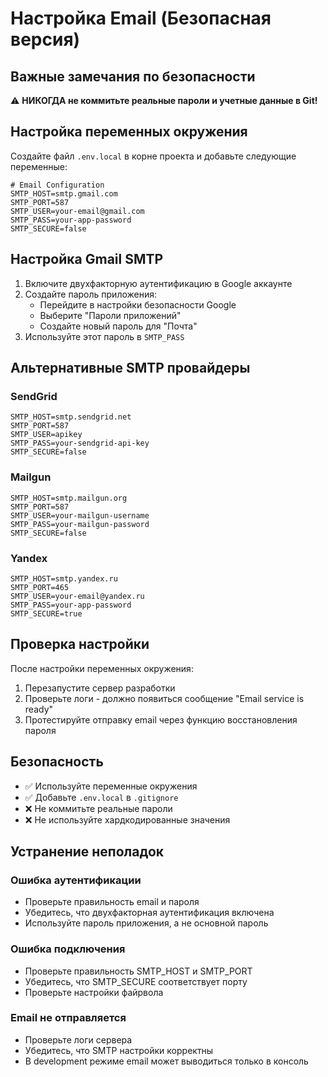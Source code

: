 # Настройка Email (Безопасная версия)

## Важные замечания по безопасности

⚠️ **НИКОГДА не коммитьте реальные пароли и учетные данные в Git!**

## Настройка переменных окружения

Создайте файл `.env.local` в корне проекта и добавьте следующие переменные:

```env
# Email Configuration
SMTP_HOST=smtp.gmail.com
SMTP_PORT=587
SMTP_USER=your-email@gmail.com
SMTP_PASS=your-app-password
SMTP_SECURE=false
```

## Настройка Gmail SMTP

1. Включите двухфакторную аутентификацию в Google аккаунте
2. Создайте пароль приложения:
   - Перейдите в настройки безопасности Google
   - Выберите "Пароли приложений"
   - Создайте новый пароль для "Почта"
3. Используйте этот пароль в `SMTP_PASS`

## Альтернативные SMTP провайдеры

### SendGrid
```env
SMTP_HOST=smtp.sendgrid.net
SMTP_PORT=587
SMTP_USER=apikey
SMTP_PASS=your-sendgrid-api-key
SMTP_SECURE=false
```

### Mailgun
```env
SMTP_HOST=smtp.mailgun.org
SMTP_PORT=587
SMTP_USER=your-mailgun-username
SMTP_PASS=your-mailgun-password
SMTP_SECURE=false
```

### Yandex
```env
SMTP_HOST=smtp.yandex.ru
SMTP_PORT=465
SMTP_USER=your-email@yandex.ru
SMTP_PASS=your-app-password
SMTP_SECURE=true
```

## Проверка настройки

После настройки переменных окружения:

1. Перезапустите сервер разработки
2. Проверьте логи - должно появиться сообщение "Email service is ready"
3. Протестируйте отправку email через функцию восстановления пароля

## Безопасность

- ✅ Используйте переменные окружения
- ✅ Добавьте `.env.local` в `.gitignore`
- ❌ Не коммитьте реальные пароли
- ❌ Не используйте хардкодированные значения

## Устранение неполадок

### Ошибка аутентификации
- Проверьте правильность email и пароля
- Убедитесь, что двухфакторная аутентификация включена
- Используйте пароль приложения, а не основной пароль

### Ошибка подключения
- Проверьте правильность SMTP_HOST и SMTP_PORT
- Убедитесь, что SMTP_SECURE соответствует порту
- Проверьте настройки файрвола

### Email не отправляется
- Проверьте логи сервера
- Убедитесь, что SMTP настройки корректны
- В development режиме email может выводиться только в консоль 